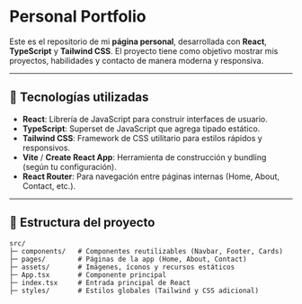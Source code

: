 # Personal Portfolio

Este es el repositorio de mi **página personal**, desarrollada con **React**, **TypeScript** y **Tailwind CSS**. El proyecto tiene como objetivo mostrar mis proyectos, habilidades y contacto de manera moderna y responsiva.

---

## 🚀 Tecnologías utilizadas

- **React**: Librería de JavaScript para construir interfaces de usuario.
- **TypeScript**: Superset de JavaScript que agrega tipado estático.
- **Tailwind CSS**: Framework de CSS utilitario para estilos rápidos y responsivos.
- **Vite** / **Create React App**: Herramienta de construcción y bundling (según tu configuración).
- **React Router**: Para navegación entre páginas internas (Home, About, Contact, etc.).

---

## 📁 Estructura del proyecto

```text
src/
├─ components/   # Componentes reutilizables (Navbar, Footer, Cards)
├─ pages/        # Páginas de la app (Home, About, Contact)
├─ assets/       # Imágenes, íconos y recursos estáticos
├─ App.tsx       # Componente principal
├─ index.tsx     # Entrada principal de React
├─ styles/       # Estilos globales (Tailwind y CSS adicional)
